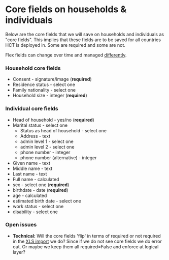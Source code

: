# Core fields on households & individuals

Below are the core fields that we will save on households and individuals as "core fields". This implies that these fields are to be saved for all countries HCT is deployed in. Some are required and some are not.

Flex fields can change over time and managed [differently](../../hq/uploading-and-managing-flex-fields.md).

### Household core fields

* Consent - signature/image \(**required**\)
* Residence status - select one
* Family nationality - select one
* Household size - integer \(**required**\)

### Individual core fields

* Head of household - yes/no \(**required**\)
* Marital status - select one
  * Status as head of household - select one
  * Address - text
  * admin level 1 - select one
  * admin level 2 - select one
  * phone number - integer
  * phone number \(alternative\) - integer
* Given name - text
* Middle name - text
* Last name - text
* Full name - calculated
* sex - select one \(**required**\)
* birthdate - date \(**required**\)
* age - calculated
* estimated birth date - select one
* work status - select one
* disability - select one

### Open issues

* **Technical:** Will the core fields 'flip' in terms of required or not required in the [XLS import](../../hq/uploading-and-managing-flex-fields.md) we do? Since if we do not see core fields we do error out. Or maybe we keep them all required=False and enforce at logical layer?



